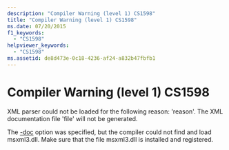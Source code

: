 ```yaml
---
description: "Compiler Warning (level 1) CS1598"
title: "Compiler Warning (level 1) CS1598"
ms.date: 07/20/2015
f1_keywords: 
  - "CS1598"
helpviewer_keywords: 
  - "CS1598"
ms.assetid: de8d473e-0c18-4236-af24-a832b47fbfb1
---
```

# Compiler Warning (level 1) CS1598
XML parser could not be loaded for the following reason: 'reason'. The XML documentation file 'file' will not be generated.  
  
 The [-doc](../compiler-options/doc-compiler-option.md) option was specified, but the compiler could not find and load msxml3.dll. Make sure that the file msxml3.dll is installed and registered.
